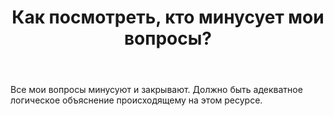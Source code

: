 ﻿---
title: "Как посмотреть, кто минусует мои вопросы?"
se.owner.user_id: 11849
se.owner.display_name: "Алексей Шиманский"
se.owner.link: "https://ru.meta.stackoverflow.com/users/11849/%d0%90%d0%bb%d0%b5%d0%ba%d1%81%d0%b5%d0%b9-%d0%a8%d0%b8%d0%bc%d0%b0%d0%bd%d1%81%d0%ba%d0%b8%d0%b9"
se.link: "https://ru.meta.stackoverflow.com/questions/12385/%d0%9a%d0%b0%d0%ba-%d0%bf%d0%be%d1%81%d0%bc%d0%be%d1%82%d1%80%d0%b5%d1%82%d1%8c-%d0%ba%d1%82%d0%be-%d0%bc%d0%b8%d0%bd%d1%83%d1%81%d1%83%d0%b5%d1%82-%d0%bc%d0%be%d0%b8-%d0%b2%d0%be%d0%bf%d1%80%d0%be%d1%81%d1%8b"
se.question_id: 12385
se.post_type: question
---
<p>Все мои вопросы минусуют и закрывают. Должно быть адекватное логическое объяснение происходящему на этом ресурсе.</p>
